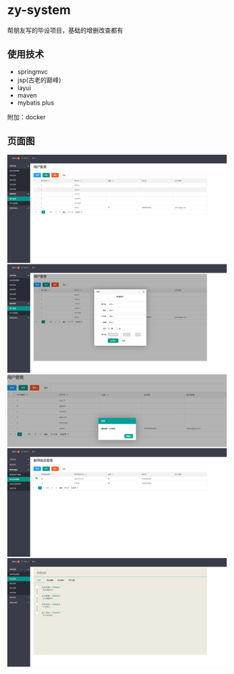 # zy-system

帮朋友写的毕设项目，基础的增删改查都有

## 使用技术

- springmvc
- jsp(古老的巅峰)
- layui
- maven
- mybatis plus

附加：docker

## 页面图

![111](img/微信截图_20200419212921.png)
![111](img/微信截图_20200419213522.png)
![111](img/微信截图_20200419213541.png)
![111](img/微信截图_20200419213604.png)
![111](img/微信截图_20200419213614.png)

